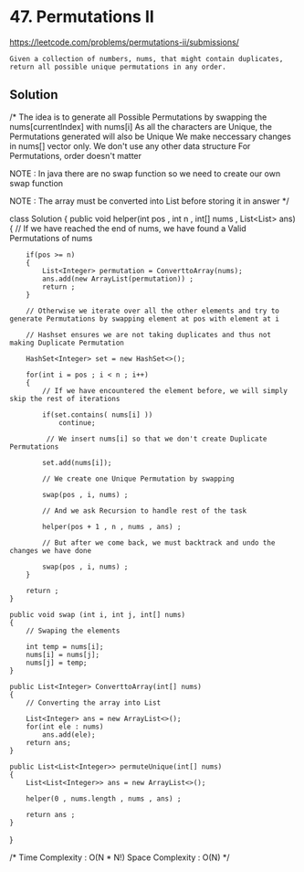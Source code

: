 # 47. Permutations II

https://leetcode.com/problems/permutations-ii/submissions/
``` PS
Given a collection of numbers, nums, that might contain duplicates, return all possible unique permutations in any order.
```


## Solution
/* The idea is to generate all Possible Permutations by swapping the nums[currentIndex] with nums[i]
As all the characters are Unique, the Permutations generated will also be Unique
We make neccessary changes in nums[] vector only. We don't use any other data structure
For Permutations, order doesn't matter

NOTE : In java there are no swap function so we need to create our own swap function

NOTE : The array must be converted into List before storing it in answer
*/


class Solution
{
    public void helper(int pos , int n , int[] nums , List<List<Integer>> ans)
    {
        // If we have reached the end of nums, we have found a Valid Permutations of nums

        if(pos >= n)
        {
            List<Integer> permutation = ConverttoArray(nums);
            ans.add(new ArrayList(permutation)) ;
            return ;
        }

        // Otherwise we iterate over all the other elements and try to generate Permutations by swapping element at pos with element at i

        // Hashset ensures we are not taking duplicates and thus not making Duplicate Permutation

        HashSet<Integer> set = new HashSet<>();

        for(int i = pos ; i < n ; i++)
        {
            // If we have encountered the element before, we will simply skip the rest of iterations

            if(set.contains( nums[i] ))
                continue;

             // We insert nums[i] so that we don't create Duplicate Permutations

            set.add(nums[i]);

            // We create one Unique Permutation by swapping

            swap(pos , i, nums) ;

            // And we ask Recursion to handle rest of the task

            helper(pos + 1 , n , nums , ans) ;

            // But after we come back, we must backtrack and undo the changes we have done

            swap(pos , i, nums) ;
        }

        return ;
    }

    public void swap (int i, int j, int[] nums)
    {
        // Swaping the elements

        int temp = nums[i];
        nums[i] = nums[j];
        nums[j] = temp;
    }

    public List<Integer> ConverttoArray(int[] nums)
    {
        // Converting the array into List

        List<Integer> ans = new ArrayList<>();
        for(int ele : nums)
            ans.add(ele);
        return ans;
    }

    public List<List<Integer>> permuteUnique(int[] nums)
    {
        List<List<Integer>> ans = new ArrayList<>();

        helper(0 , nums.length , nums , ans) ;

        return ans ;
    }
}

/*
Time Complexity  : O(N * N!)
Space Complexity : O(N)
*/

